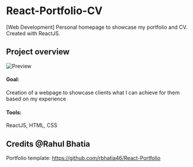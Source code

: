 # React-Portfolio-CV
[Web Development] Personal homepage to showcase my portfolio and CV. Created with ReactJS.



## Project overview
![Preview](https://i.ibb.co/P9jnzsF/portfolio.png)
#### Goal: 
Creation of a webpage to showcase clients what I can achieve for them based on my experience
#### Tools: 
ReactJS, HTML, CSS



## Credits @Rahul Bhatia
Portfolio template: https://github.com/rbhatia46/React-Portfolio
